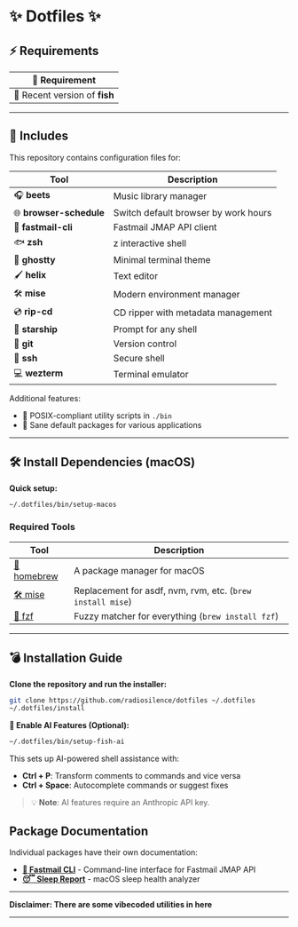 # ✨ Dotfiles ✨

## ⚡ Requirements

| 📝 Requirement                |
| ----------------------------- |
| 📄 Recent version of **fish** |

---

## 📂 Includes

This repository contains configuration files for:

| Tool                    | Description                          |
| ----------------------- | ------------------------------------ |
| 🎧 **beets**            | Music library manager                |
| 🌐 **browser-schedule** | Switch default browser by work hours |
| 📧 **fastmail-cli**     | Fastmail JMAP API client             |
| 🐟 **zsh**             | z interactive shell           |
| 👻 **ghostty**          | Minimal terminal theme               |
| 🖌️ **helix**            | Text editor                          |
| 🛠️ **mise**             | Modern environment manager           |
| 💿 **rip-cd**           | CD ripper with metadata management   |
| 🚀 **starship**         | Prompt for any shell                 |
| 🔧 **git**              | Version control                      |
| 🔐 **ssh**              | Secure shell                         |
| 💻 **wezterm**          | Terminal emulator                    |

Additional features:

- 💾 POSIX-compliant utility scripts in `./bin`
- 🔄 Sane default packages for various applications

---

## 🛠️ Install Dependencies (macOS)

**Quick setup:**

```sh
~/.dotfiles/bin/setup-macos
```

### Required Tools

| Tool                                      | Description                                                |
| ----------------------------------------- | ---------------------------------------------------------- |
| [🍺 homebrew](https://brew.sh/)           | A package manager for macOS                                |
| [🛠️ mise](https://mise.jdx.dev)           | Replacement for asdf, nvm, rvm, etc. (`brew install mise`) |
| [👀 fzf](https://github.com/junegunn/fzf) | Fuzzy matcher for everything (`brew install fzf`)          |

---

## 💣 Installation Guide

**Clone the repository and run the installer:**

```sh
git clone https://github.com/radiosilence/dotfiles ~/.dotfiles
~/.dotfiles/install
```

**🤖 Enable AI Features (Optional):**

```sh
~/.dotfiles/bin/setup-fish-ai
```

This sets up AI-powered shell assistance with:

- **Ctrl + P**: Transform comments to commands and vice versa
- **Ctrl + Space**: Autocomplete commands or suggest fixes

> 💡 **Note**: AI features require an Anthropic API key.

## Package Documentation

Individual packages have their own documentation:

- **[📧 Fastmail CLI](packages/fastmail-cli/README.md)** - Command-line interface for Fastmail JMAP API
- **[😴 Sleep Report](packages/sleep-report/README.md)** - macOS sleep health analyzer

---

**Disclaimer: There are some vibecoded utilities in here**

---
